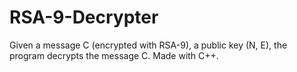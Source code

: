 # RSA-9-Decrypter
Given a message C (encrypted with RSA-9), a public key (N, E), the program decrypts the message C. Made with C++.
